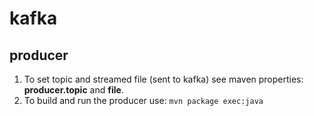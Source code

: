 # kafka
## producer
1. To set topic and streamed file (sent to kafka) see maven properties: **producer.topic** and **file**.
2. To build and run the producer use: `mvn package exec:java` 
